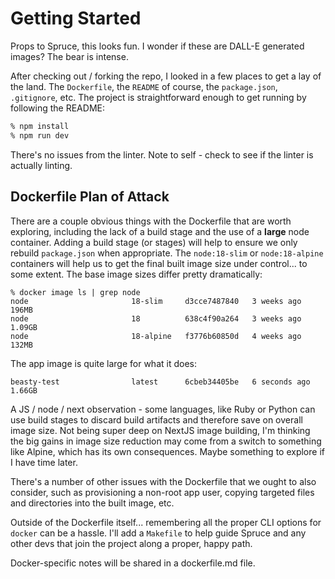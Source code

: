 # Getting Started

Props to Spruce, this looks fun.
I wonder if these are DALL-E generated images?
The bear is intense.

After checking out / forking the repo, I looked in a few places to get a lay of the land.
The `Dockerfile`, the `README` of course, the `package.json`, `.gitignore`, etc.
The project is straightforward enough to get running by following the README:

```sh
% npm install
% npm run dev
```

There's no issues from the linter.
Note to self - check to see if the linter is actually linting.

## Dockerfile Plan of Attack

There are a couple obvious things with the Dockerfile that are worth exploring, including the lack of a build stage and the use of a **large** node container.
Adding a build stage (or stages) will help to ensure we only rebuild `package.json` when appropriate.
The `node:18-slim` or `node:18-alpine` containers will help us to get the final built image size under control... to some extent.
The base image sizes differ pretty dramatically:

```
% docker image ls | grep node
node                       18-slim     d3cce7487840   3 weeks ago     196MB
node                       18          638c4f90a264   3 weeks ago     1.09GB
node                       18-alpine   f3776b60850d   4 weeks ago     132MB
```

The app image is quite large for what it does:

```
beasty-test                latest      6cbeb34405be   6 seconds ago   1.66GB
```

A JS / node / next observation - some languages, like Ruby or Python can use build stages to discard build artifacts and therefore save on overall image size.
Not being super deep on NextJS image building, I'm thinking the big gains in image size reduction may come from a switch to something like Alpine, which has its own consequences.
Maybe something to explore if I have time later.

There's a number of other issues with the Dockerfile that we ought to also consider, such as provisioning a non-root app user, copying targeted files and directories into the built image, etc.

Outside of the Dockerfile itself... remembering all the proper CLI options for `docker` can be a hassle.
I'll add a `Makefile` to help guide Spruce and any other devs that join the project along a proper, happy path.

Docker-specific notes will be shared in a dockerfile.md file.

